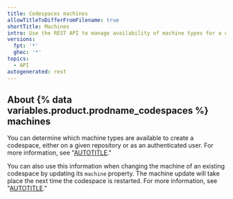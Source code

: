 ```yaml
---
title: Codespaces machines
allowTitleToDifferFromFilename: true
shortTitle: Machines
intro: Use the REST API to manage availability of machine types for a codespace.
versions:
  fpt: '*'
  ghec: '*'
topics:
  - API
autogenerated: rest
---
```


## About {% data variables.product.prodname_codespaces %} machines

You can determine which machine types are available to create a codespace, either on a given repository or as an authenticated user. For more information, see "[AUTOTITLE](/codespaces/customizing-your-codespace/changing-the-machine-type-for-your-codespace#about-machine-types)."

You can also use this information when changing the machine of an existing codespace by updating its `machine` property. The machine update will take place the next time the codespace is restarted. For more information, see "[AUTOTITLE](/codespaces/customizing-your-codespace/changing-the-machine-type-for-your-codespace)."


<!-- Content after this section is automatically generated -->
